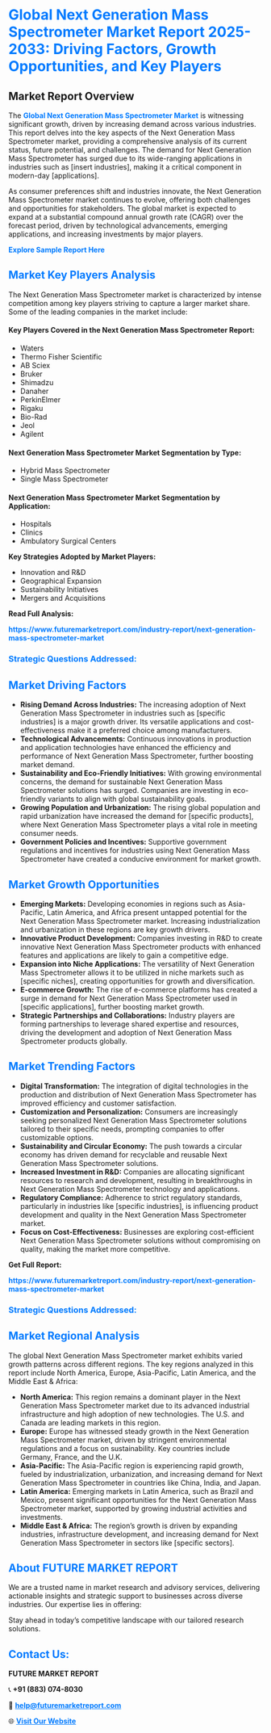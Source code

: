 <h1 style="color: #007BFF;">Global Next Generation Mass Spectrometer Market Report 2025-2033: Driving Factors, Growth Opportunities, and Key Players</h1>

<section id="overview">
<h2>Market Report Overview</h2>
<p>The <a href="https://www.futuremarketreport.com/industry-report/next-generation-mass-spectrometer-market" style="color: #007BFF; text-decoration: none;"><strong>Global Next Generation Mass Spectrometer Market</strong></a> is witnessing significant growth, driven by increasing demand across various industries. This report delves into the key aspects of the Next Generation Mass Spectrometer market, providing a comprehensive analysis of its current status, future potential, and challenges. The demand for Next Generation Mass Spectrometer has surged due to its wide-ranging applications in industries such as [insert industries], making it a critical component in modern-day [applications].</p>
<p>As consumer preferences shift and industries innovate, the Next Generation Mass Spectrometer market continues to evolve, offering both challenges and opportunities for stakeholders. The global market is expected to expand at a substantial compound annual growth rate (CAGR) over the forecast period, driven by technological advancements, emerging applications, and increasing investments by major players.</p>
</section>

<section id="overview">
<p><a href="https://www.futuremarketreport.com/request-sample/reportId=51989" style="color: #007BFF; text-decoration: none;"><strong>Explore Sample Report Here</strong></a></p>
</section>

<section id="key-players">
<h2 style="color: #007BFF;">Market Key Players Analysis</h2>
<p>The Next Generation Mass Spectrometer market is characterized by intense competition among key players striving to capture a larger market share. Some of the leading companies in the market include:</p>
<h4>Key Players Covered in the Next Generation Mass Spectrometer Report:</h4>
<ul><li>Waters</li><li>Thermo Fisher Scientific</li><li>AB Sciex</li><li>Bruker</li><li>Shimadzu</li><li>Danaher</li><li>PerkinElmer</li><li>Rigaku</li><li>Bio-Rad</li><li>Jeol</li><li>Agilent</li></ul>
<h4>Next Generation Mass Spectrometer Market Segmentation by Type:</h4>
<ul><li>Hybrid Mass Spectrometer</li><li>Single Mass Spectrometer</li></ul>

<h4>Next Generation Mass Spectrometer Market Segmentation by Application:</h4>
<ul><li>Hospitals</li><li>Clinics</li><li>Ambulatory Surgical Centers</li></ul>
<p><strong>Key Strategies Adopted by Market Players:</strong></p>
<ul>
<li>Innovation and R&D</li>
<li>Geographical Expansion</li>
<li>Sustainability Initiatives</li>
<li>Mergers and Acquisitions</li>
</ul>
</section>

<section>
<p><strong>Read Full Analysis: </strong></p><a href="https://www.futuremarketreport.com/industry-report/next-generation-mass-spectrometer-market" style="color: #007BFF; text-decoration: none;"><strong>https://www.futuremarketreport.com/industry-report/next-generation-mass-spectrometer-market</strong></a>
<h3 style="color: #007BFF;">Strategic Questions Addressed:</h3>
</section>

<section id="driving-factors">
<h2 style="color: #007BFF;">Market Driving Factors</h2>
<ul>
<li><strong>Rising Demand Across Industries:</strong> The increasing adoption of Next Generation Mass Spectrometer in industries such as [specific industries] is a major growth driver. Its versatile applications and cost-effectiveness make it a preferred choice among manufacturers.</li>
<li><strong>Technological Advancements:</strong> Continuous innovations in production and application technologies have enhanced the efficiency and performance of Next Generation Mass Spectrometer, further boosting market demand.</li>
<li><strong>Sustainability and Eco-Friendly Initiatives:</strong> With growing environmental concerns, the demand for sustainable Next Generation Mass Spectrometer solutions has surged. Companies are investing in eco-friendly variants to align with global sustainability goals.</li>
<li><strong>Growing Population and Urbanization:</strong> The rising global population and rapid urbanization have increased the demand for [specific products], where Next Generation Mass Spectrometer plays a vital role in meeting consumer needs.</li>
<li><strong>Government Policies and Incentives:</strong> Supportive government regulations and incentives for industries using Next Generation Mass Spectrometer have created a conducive environment for market growth.</li>
</ul>
</section>

<section id="growth-opportunities">
<h2 style="color: #007BFF;">Market Growth Opportunities</h2>
<ul>
<li><strong>Emerging Markets:</strong> Developing economies in regions such as Asia-Pacific, Latin America, and Africa present untapped potential for the Next Generation Mass Spectrometer market. Increasing industrialization and urbanization in these regions are key growth drivers.</li>
<li><strong>Innovative Product Development:</strong> Companies investing in R&D to create innovative Next Generation Mass Spectrometer products with enhanced features and applications are likely to gain a competitive edge.</li>
<li><strong>Expansion into Niche Applications:</strong> The versatility of Next Generation Mass Spectrometer allows it to be utilized in niche markets such as [specific niches], creating opportunities for growth and diversification.</li>
<li><strong>E-commerce Growth:</strong> The rise of e-commerce platforms has created a surge in demand for Next Generation Mass Spectrometer used in [specific applications], further boosting market growth.</li>
<li><strong>Strategic Partnerships and Collaborations:</strong> Industry players are forming partnerships to leverage shared expertise and resources, driving the development and adoption of Next Generation Mass Spectrometer products globally.</li>
</ul>
</section>

<section id="trending-factors">
<h2 style="color: #007BFF;">Market Trending Factors</h2>
<ul>
<li><strong>Digital Transformation:</strong> The integration of digital technologies in the production and distribution of Next Generation Mass Spectrometer has improved efficiency and customer satisfaction.</li>
<li><strong>Customization and Personalization:</strong> Consumers are increasingly seeking personalized Next Generation Mass Spectrometer solutions tailored to their specific needs, prompting companies to offer customizable options.</li>
<li><strong>Sustainability and Circular Economy:</strong> The push towards a circular economy has driven demand for recyclable and reusable Next Generation Mass Spectrometer solutions.</li>
<li><strong>Increased Investment in R&D:</strong> Companies are allocating significant resources to research and development, resulting in breakthroughs in Next Generation Mass Spectrometer technology and applications.</li>
<li><strong>Regulatory Compliance:</strong> Adherence to strict regulatory standards, particularly in industries like [specific industries], is influencing product development and quality in the Next Generation Mass Spectrometer market.</li>
<li><strong>Focus on Cost-Effectiveness:</strong> Businesses are exploring cost-efficient Next Generation Mass Spectrometer solutions without compromising on quality, making the market more competitive.</li>
</ul>
</section>

<section>
<p><strong>Get Full Report: </strong></p><a href="https://www.futuremarketreport.com/industry-report/next-generation-mass-spectrometer-market" style="color: #007BFF; text-decoration: none;"><strong>https://www.futuremarketreport.com/industry-report/next-generation-mass-spectrometer-market</strong></a>
<h3 style="color: #007BFF;">Strategic Questions Addressed:</h3>
</section>


<section id="regional-analysis">
<h2 style="color: #007BFF;">Market Regional Analysis</h2>
<p>The global Next Generation Mass Spectrometer market exhibits varied growth patterns across different regions. The key regions analyzed in this report include North America, Europe, Asia-Pacific, Latin America, and the Middle East & Africa:</p>
<ul>
<li><strong>North America:</strong> This region remains a dominant player in the Next Generation Mass Spectrometer market due to its advanced industrial infrastructure and high adoption of new technologies. The U.S. and Canada are leading markets in this region.</li>
<li><strong>Europe:</strong> Europe has witnessed steady growth in the Next Generation Mass Spectrometer market, driven by stringent environmental regulations and a focus on sustainability. Key countries include Germany, France, and the U.K.</li>
<li><strong>Asia-Pacific:</strong> The Asia-Pacific region is experiencing rapid growth, fueled by industrialization, urbanization, and increasing demand for Next Generation Mass Spectrometer in countries like China, India, and Japan.</li>
<li><strong>Latin America:</strong> Emerging markets in Latin America, such as Brazil and Mexico, present significant opportunities for the Next Generation Mass Spectrometer market, supported by growing industrial activities and investments.</li>
<li><strong>Middle East & Africa:</strong> The region’s growth is driven by expanding industries, infrastructure development, and increasing demand for Next Generation Mass Spectrometer in sectors like [specific sectors].</li>
</ul>
</section>

<footer>
<h2 style="color: #007BFF;">About FUTURE MARKET REPORT</h2>
<p>We are a trusted name in market research and advisory services, delivering actionable insights and strategic support to businesses across diverse industries. Our expertise lies in offering:</p>

<p>Stay ahead in today’s competitive landscape with our tailored research solutions.</p>

<h2 style="color: #007BFF;">Contact Us:</h2>
<p><strong>FUTURE MARKET REPORT</strong></p>
<p>📞 <strong>+91 (883) 074-8030</strong></p>
<p>📧 <strong><a href="mailto:help@futuremarketreport.com" style="color: #007BFF;">help@futuremarketreport.com</a></strong></p>
<p>🌐 <strong><a href="https://www.futuremarketreport.com/" style="color: #007BFF;">Visit Our Website</a></strong></p>
</footer>